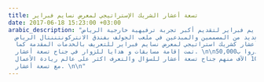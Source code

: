 ```yaml
---
title: تسعة أعشار الشريك الإستراتيجي لمعرض نسايم فبراير
date: 2017-06-18 15:23:00 +03:00
arabic_description: "أقيم معرض نسايم فبراير لتقديم أكبر تجربة ترفيهية خارجية الرياض.
  وجمع العديد من المصممين والمبدعين في ملعب الجولف بفندق الانتركونتننتال الرياض. \n\nتمت
  مشاركة تسعة أعشار كشريك استراتيجي لمعرض نسايم فبراير للتعريف بالخدمات المقدمة كما
  تمت إقامة مسابقات و هدايا للزوار في جناح تسعة أعشار. \n\nزوار المعرض قدروا ب50,000
  وقد زار 10 الآف منهم جناح تسعة أعشار للسؤال والتعرف اكثر على عالم ريادة الأعمال
  مع تسعة أعشار. \n\n"
---
```


